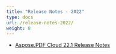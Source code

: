 ```yaml
---
title: "Release Notes - 2022"
type: docs
url: /release-notes-2022/
weight: 8
---
```

- [Aspose.PDF Cloud 22.1 Release Notes](/pdf/aspose-pdf-cloud-22-1-release-notes/)
